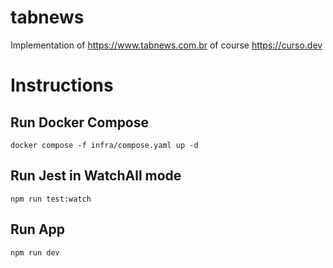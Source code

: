 # tabnews

Implementation of https://www.tabnews.com.br of course https://curso.dev

# Instructions

## Run Docker Compose

`docker compose -f infra/compose.yaml up -d`

## Run Jest in WatchAll mode

`npm run test:watch`

## Run App

`npm run dev`
